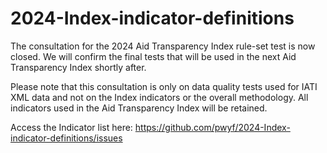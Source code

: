 # 2024-Index-indicator-definitions
The consultation for the 2024 Aid Transparency Index rule-set test is now closed. 
We will confirm the final tests that will be used in the next Aid Transparency Index shortly after.

Please note that this consultation is only on data quality tests used for IATI XML data and not on the Index indicators or the overall methodology. 
All indicators used in the Aid Transparency Index will be retained.

Access the Indicator list here: https://github.com/pwyf/2024-Index-indicator-definitions/issues
